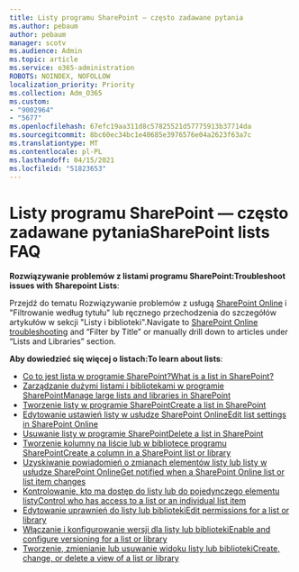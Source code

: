 ```yaml
---
title: Listy programu SharePoint — często zadawane pytania
ms.author: pebaum
author: pebaum
manager: scotv
ms.audience: Admin
ms.topic: article
ms.service: o365-administration
ROBOTS: NOINDEX, NOFOLLOW
localization_priority: Priority
ms.collection: Adm_O365
ms.custom:
- "9002964"
- "5677"
ms.openlocfilehash: 67efc19aa311d8c57825521d57775913b37714da
ms.sourcegitcommit: 8bc60ec34bc1e40685e3976576e04a2623f63a7c
ms.translationtype: MT
ms.contentlocale: pl-PL
ms.lasthandoff: 04/15/2021
ms.locfileid: "51823653"
---
```

# <a name="sharepoint-lists-faq"></a><span data-ttu-id="e0f45-102">Listy programu SharePoint — często zadawane pytania</span><span class="sxs-lookup"><span data-stu-id="e0f45-102">SharePoint lists FAQ</span></span>

<span data-ttu-id="e0f45-103">**Rozwiązywanie problemów z listami programu SharePoint:**</span><span class="sxs-lookup"><span data-stu-id="e0f45-103">**Troubleshoot issues with Sharepoint Lists**:</span></span>

<span data-ttu-id="e0f45-104">Przejdź do tematu Rozwiązywanie problemów z usługą [SharePoint Online](https://docs.microsoft.com/sharepoint/troubleshoot/online) i "Filtrowanie według tytułu" lub ręcznego przechodzenia do szczegółów artykułów w sekcji "Listy i biblioteki".</span><span class="sxs-lookup"><span data-stu-id="e0f45-104">Navigate to [SharePoint Online troubleshooting](https://docs.microsoft.com/sharepoint/troubleshoot/online) and “Filter by Title” or manually drill down to articles under “Lists and Libraries” section.</span></span>

<span data-ttu-id="e0f45-105">**Aby dowiedzieć się więcej o listach:**</span><span class="sxs-lookup"><span data-stu-id="e0f45-105">**To learn about lists**:</span></span>

- [<span data-ttu-id="e0f45-106">Co to jest lista w programie SharePoint?</span><span class="sxs-lookup"><span data-stu-id="e0f45-106">What is a list in SharePoint?</span></span>](https://support.office.com/article/what-is-a-list-in-sharepoint-93262a88-20ad-4edc-8410-b6909b2f59a5)
- [<span data-ttu-id="e0f45-107">Zarządzanie dużymi listami i bibliotekami w programie SharePoint</span><span class="sxs-lookup"><span data-stu-id="e0f45-107">Manage large lists and libraries in SharePoint</span></span>](https://support.office.com/article/manage-large-lists-and-libraries-in-sharepoint-b8588dae-9387-48c2-9248-c24122f07c59)
- [<span data-ttu-id="e0f45-108">Tworzenie listy w programie SharePoint</span><span class="sxs-lookup"><span data-stu-id="e0f45-108">Create a list in SharePoint</span></span>](https://support.office.com/article/create-a-list-in-sharepoint-0d397414-d95f-41eb-addd-5e6eff41b083)
- [<span data-ttu-id="e0f45-109">Edytowanie ustawień listy w usłudze SharePoint Online</span><span class="sxs-lookup"><span data-stu-id="e0f45-109">Edit list settings in SharePoint Online</span></span>](https://support.microsoft.com/en-us/office/edit-list-settings-in-sharepoint-online-4d35793b-246e-42a3-990c-563a83795b7f)
- [<span data-ttu-id="e0f45-110">Usuwanie listy w programie SharePoint</span><span class="sxs-lookup"><span data-stu-id="e0f45-110">Delete a list in SharePoint</span></span>](https://support.microsoft.com/en-us/office/delete-a-list-in-sharepoint-2a7bca5b-b8fd-4e5b-8f4b-2ac034f3070d)
- [<span data-ttu-id="e0f45-111">Tworzenie kolumny na liście lub w bibliotece programu SharePoint</span><span class="sxs-lookup"><span data-stu-id="e0f45-111">Create a column in a SharePoint list or library</span></span>](https://support.microsoft.com/en-us/office/create-a-column-in-a-sharepoint-list-or-library-2b0361ae-1bd3-41a3-8329-269e5f81cfa2)
- [<span data-ttu-id="e0f45-112">Uzyskiwanie powiadomień o zmianach elementów listy lub listy w usłudze SharePoint Online</span><span class="sxs-lookup"><span data-stu-id="e0f45-112">Get notified when a SharePoint Online list or list item changes</span></span>](https://support.office.com/article/get-notified-of-list-changes-in-sharepoint-85ca9280-f4b1-485a-a49e-a593ffa62e39)
- [<span data-ttu-id="e0f45-113">Kontrolowanie, kto ma dostęp do listy lub do pojedynczego elementu listy</span><span class="sxs-lookup"><span data-stu-id="e0f45-113">Control who has access to a list or an individual list item</span></span>](https://support.office.com/article/customize-permissions-for-a-sharepoint-list-or-library-02d770f3-59eb-4910-a608-5f84cc297782)
- [<span data-ttu-id="e0f45-114">Edytowanie uprawnień do listy lub biblioteki</span><span class="sxs-lookup"><span data-stu-id="e0f45-114">Edit permissions for a list or library</span></span>](https://support.office.com/article/customize-permissions-for-a-sharepoint-list-or-library-02d770f3-59eb-4910-a608-5f84cc297782)
- [<span data-ttu-id="e0f45-115">Włączanie i konfigurowanie wersji dla listy lub biblioteki</span><span class="sxs-lookup"><span data-stu-id="e0f45-115">Enable and configure versioning for a list or library</span></span>](https://support.office.com/article/enable-and-configure-versioning-for-a-list-or-library-1555d642-23ee-446a-990a-bcab618c7a37)
- [<span data-ttu-id="e0f45-116">Tworzenie, zmienianie lub usuwanie widoku listy lub biblioteki</span><span class="sxs-lookup"><span data-stu-id="e0f45-116">Create, change, or delete a view of a list or library</span></span>](https://support.office.com/article/create-change-or-delete-a-view-of-a-list-or-library-27ae65b8-bc5b-4949-b29b-4ee87144a9c9)
